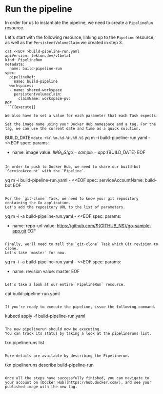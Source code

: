# Run the pipeline

In order for us to instantiate the pipeline, we need to create a `PipelineRun` resource.

Let's start with the following resource, linking up to the `Pipeline` resource, as well as the `PersistentVolumeClaim` we created in step 3.

```
cat <<EOF >build-pipeline-run.yaml
apiVersion: tekton.dev/v1beta1
kind: PipelineRun
metadata:
  name: build-pipeline-run
spec:
  pipelineRef:
    name: build-pipeline
  workspaces:
  - name: shared-workspace
    persistentvolumeclaim:
      claimName: workspace-pvc
EOF
```{{execute}}

We also have to set a value for each parameter that each Task expects.

Set the image name using your Docker Hub namespace and a tag. For the tag, we can use the current date and time as a quick solution.

```
BUILD_DATE=`date +%Y.%m.%d-%H.%M.%S`
yq m -i build-pipeline-run.yaml - <<EOF
spec:
  params:
  - name: image
    value: ${IMG_NS}/go-sample-app:${BUILD_DATE}
EOF
```{{execute}}

In order to push to Docker Hub, we need to share our build-bot `ServiceAccount` with the `Pipeline`.

```
yq m -i build-pipeline-run.yaml - <<EOF
spec:
  serviceAccountName: build-bot
EOF
```{{execute}}

For the `git-clone` Task, we need to know your git repository containing the Go application.
Let's add the repository URL to the list of parameters.

```
yq m -i -a build-pipeline-run.yaml - <<EOF
spec:
  params:
  - name: repo-url
    value: https://github.com/${GITHUB_NS}/go-sample-app.git
EOF
```{{execute}}

Finally, we'll need to tell the `git-clone` Task which Git revision to clone.
Let's take `master` for now.

```
yq m -i -a build-pipeline-run.yaml - <<EOF
spec:
  params:
  - name: revision
    value: master
EOF
```{{execute}}

Let's take a look at our entire `PipelineRun` resource.

```
cat build-pipeline-run.yaml
```{{execute}}

If you're ready to execute the pipeline, issue the following command.

```
kubectl apply -f build-pipeline-run.yaml
```{{execute}}

The new pipelinerun should now be executing.
You can track its status by taking a look at the pipelineruns list.

```
tkn pipelineruns list
```{{execute}}

More details are available by describing the Pipelinerun.

```
tkn pipelineruns describe build-pipeline-run
```{{execute}}

Once all the steps have successfully finished, you can navigate to your account on [Docker Hub](https://hub.docker.com/), and see your published image with the new tag.
